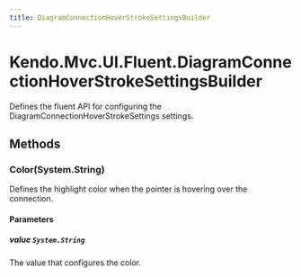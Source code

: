 ```yaml
---
title: DiagramConnectionHoverStrokeSettingsBuilder
---
```


# Kendo.Mvc.UI.Fluent.DiagramConnectionHoverStrokeSettingsBuilder
Defines the fluent API for configuring the DiagramConnectionHoverStrokeSettings settings.




## Methods


### Color(System.String)
Defines the highlight color when the pointer is hovering over the connection.


#### Parameters

##### value `System.String`
The value that configures the color.







